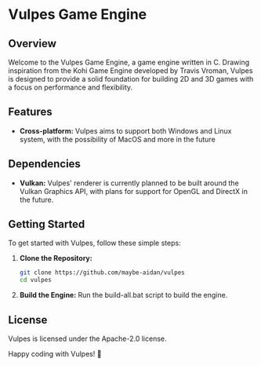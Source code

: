 # Vulpes Game Engine

## Overview

Welcome to the Vulpes Game Engine, a game engine written in C. Drawing inspiration from the Kohi Game Engine developed by Travis Vroman, Vulpes is designed to provide a solid foundation for building 2D and 3D games with a focus on performance and flexibility.

## Features

- **Cross-platform:** Vulpes aims to support both Windows and Linux system, with the possibility of MacOS and more in the future

## Dependencies
- **Vulkan:** Vulpes' renderer is currently planned to be built around the Vulkan Graphics API, with plans for support for OpenGL and DirectX in the future.

## Getting Started

To get started with Vulpes, follow these simple steps:

1. **Clone the Repository:**
    ```bash
    git clone https://github.com/maybe-aidan/vulpes
    cd vulpes
    ```

2. **Build the Engine:**
    Run the build-all.bat script to build the engine.

## License

Vulpes is licensed under the Apache-2.0 license.

Happy coding with Vulpes! 🚀
